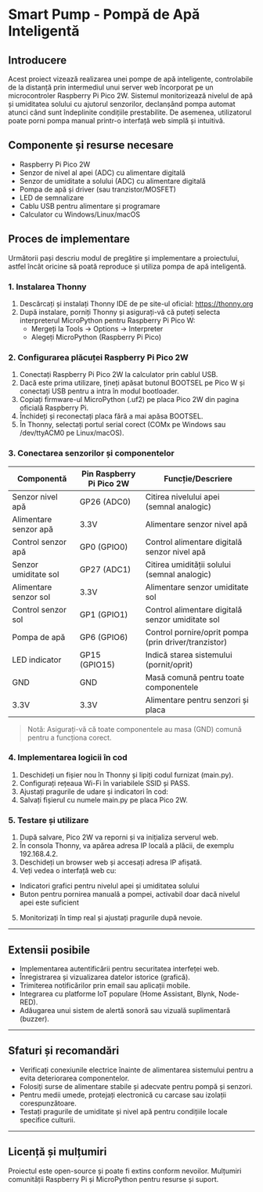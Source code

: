 # Smart Pump - Pompă de Apă Inteligentă

## Introducere

Acest proiect vizează realizarea unei pompe de apă inteligente, controlabile de la distanță prin intermediul unui server web încorporat pe un microcontroler Raspberry Pi Pico 2W. Sistemul monitorizează nivelul de apă și umiditatea solului cu ajutorul senzorilor, declanșând pompa automat atunci când sunt îndeplinite condițiile prestabilite. De asemenea, utilizatorul poate porni pompa manual printr-o interfață web simplă și intuitivă.

## Componente și resurse necesare

* Raspberry Pi Pico 2W  
* Senzor de nivel al apei (ADC) cu alimentare digitală  
* Senzor de umiditate a solului (ADC) cu alimentare digitală  
* Pompa de apă și driver (sau tranzistor/MOSFET)  
* LED de semnalizare  
* Cablu USB pentru alimentare și programare  
* Calculator cu Windows/Linux/macOS  

## Proces de implementare

Următorii pași descriu modul de pregătire și implementare a proiectului, astfel încât oricine să poată reproduce și utiliza pompa de apă inteligentă.

### 1. Instalarea Thonny

1. Descărcați și instalați Thonny IDE de pe site-ul oficial: https://thonny.org  
2. După instalare, porniți Thonny și asigurați-vă că puteți selecta interpreterul MicroPython pentru Raspberry Pi Pico W:  
   * Mergeți la Tools → Options → Interpreter  
   * Alegeți MicroPython (Raspberry Pi Pico)

### 2. Configurarea plăcuței Raspberry Pi Pico 2W

1. Conectați Raspberry Pi Pico 2W la calculator prin cablul USB.  
2. Dacă este prima utilizare, țineți apăsat butonul BOOTSEL pe Pico W și conectați USB pentru a intra în modul bootloader.  
3. Copiați firmware-ul MicroPython (.uf2) pe placa Pico 2W din pagina oficială Raspberry Pi.  
4. Închideți și reconectați placa fără a mai apăsa BOOTSEL.  
5. În Thonny, selectați portul serial corect (COMx pe Windows sau /dev/ttyACM0 pe Linux/macOS).

### 3. Conectarea senzorilor și componentelor

| Componentă           | Pin Raspberry Pi Pico 2W | Funcție/Descriere                                 |
|----------------------|--------------------------|--------------------------------------------------|
| Senzor nivel apă     | GP26 (ADC0)              | Citirea nivelului apei (semnal analogic)         |
| Alimentare senzor apă| 3.3V                     | Alimentare senzor nivel apă                       |
| Control senzor apă   | GP0 (GPIO0)              | Control alimentare digitală senzor nivel apă     |
| Senzor umiditate sol | GP27 (ADC1)              | Citirea umidității solului (semnal analogic)     |
| Alimentare senzor sol| 3.3V                     | Alimentare senzor umiditate sol                   |
| Control senzor sol   | GP1 (GPIO1)              | Control alimentare digitală senzor umiditate sol |
| Pompa de apă         | GP6 (GPIO6)              | Control pornire/oprit pompa (prin driver/tranzistor) |
| LED indicator        | GP15 (GPIO15)            | Indică starea sistemului (pornit/oprit)          |
| GND                  | GND                      | Masă comună pentru toate componentele            |
| 3.3V                 | 3.3V                     | Alimentare pentru senzori și placa                |

> Notă: Asigurați-vă că toate componentele au masa (GND) comună pentru a funcționa corect.

### 4. Implementarea logicii în cod

1. Deschideți un fișier nou în Thonny și lipiți codul furnizat (main.py).  
2. Configurați rețeaua Wi-Fi în variabilele SSID și PASS.  
3. Ajustați pragurile de udare și indicatori în cod:  
4. Salvați fișierul cu numele main.py pe placa Pico 2W.

### 5. Testare și utilizare

1. După salvare, Pico 2W va reporni și va inițializa serverul web.  
2. În consola Thonny, va apărea adresa IP locală a plăcii, de exemplu 192.168.4.2.  
3. Deschideți un browser web și accesați adresa IP afișată.  
4. Veți vedea o interfață web cu:  
* Indicatori grafici pentru nivelul apei și umiditatea solului  
* Buton pentru pornirea manuală a pompei, activabil doar dacă nivelul apei este suficient  
5. Monitorizați în timp real și ajustați pragurile după nevoie.

---

## Extensii posibile

* Implementarea autentificării pentru securitatea interfeței web.  
* Înregistrarea și vizualizarea datelor istorice (grafică).  
* Trimiterea notificărilor prin email sau aplicații mobile.  
* Integrarea cu platforme IoT populare (Home Assistant, Blynk, Node-RED).  
* Adăugarea unui sistem de alertă sonoră sau vizuală suplimentară (buzzer).  

---

## Sfaturi și recomandări

* Verificați conexiunile electrice înainte de alimentarea sistemului pentru a evita deteriorarea componentelor.  
* Folosiți surse de alimentare stabile și adecvate pentru pompă și senzori.  
* Pentru medii umede, protejați electronică cu carcase sau izolații corespunzătoare.  
* Testați pragurile de umiditate și nivel apă pentru condițiile locale specifice culturii.  

---

## Licență și mulțumiri

Proiectul este open-source și poate fi extins conform nevoilor. Mulțumiri comunității Raspberry Pi și MicroPython pentru resurse și suport.
